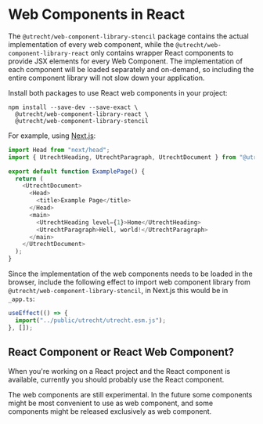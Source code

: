 <!-- @license CC0-1.0 -->

# Web Components in React

The `@utrecht/web-component-library-stencil` package contains the actual implementation of every web component, while the `@utrecht/web-component-library-react` only contains wrapper React components to provide JSX elements for every Web Component. The implementation of each component will be loaded separately and on-demand, so including the entire component library will not slow down your application.

Install both packages to use React web components in your project:

```shell
npm install --save-dev --save-exact \
  @utrecht/web-component-library-react \
  @utrecht/web-component-library-stencil
```

For example, using [Next.js](https://nextjs.org):

```js
import Head from "next/head";
import { UtrechtHeading, UtrechtParagraph, UtrechtDocument } from "@utrecht/component-library-react";

export default function ExamplePage() {
  return (
    <UtrechtDocument>
      <Head>
        <title>Example Page</title>
      </Head>
      <main>
        <UtrechtHeading level={1}>Home</UtrechtHeading>
        <UtrechtParagraph>Hell, world!</UtrechtParagraph>
      </main>
    </UtrechtDocument>
  );
}
```

Since the implementation of the web components needs to be loaded in the browser, include the following effect to import web component library from `@utrecht/web-component-library-stencil`, in Next.js this would be in `_app.ts`:

```js
useEffect(() => {
  import("../public/utrecht/utrecht.esm.js");
}, []);
```

## React Component or React Web Component?

When you're working on a React project and the React component is available, currently you should probably use the React component.

The web components are still experimental. In the future some components might be most convenient to use as web component, and some components might be released exclusively as web component.
